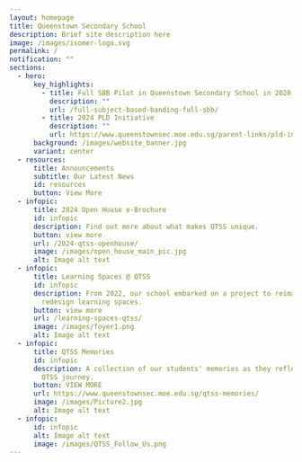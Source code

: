 ```yaml
---
layout: homepage
title: Queenstown Secondary School
description: Brief site description here
image: /images/isomer-logo.svg
permalink: /
notification: ""
sections:
  - hero:
      key_highlights:
        - title: Full SBB Pilot in Queenstown Secondary School in 2020
          description: ""
          url: /full-subject-based-banding-full-sbb/
        - title: 2024 PLD Initiative
          description: ""
          url: https://www.queenstownsec.moe.edu.sg/parent-links/pld-initiatives/
      background: /images/website_banner.jpg
      variant: center
  - resources:
      title: Announcements
      subtitle: Our Latest News
      id: resources
      button: View More
  - infopic:
      title: 2024 Open House e-Brochure
      id: infopic
      description: Find out more about what makes QTSS unique.
      button: view more
      url: /2024-qtss-openhouse/
      image: /images/open_house_main_pic.jpg
      alt: Image alt text
  - infopic:
      title: Learning Spaces @ QTSS
      id: infopic
      description: From 2022, our school embarked on a project to reimagine and
        redesign learning spaces.
      button: view more
      url: /learning-spaces-qtss/
      image: /images/foyer1.png
      alt: Image alt text
  - infopic:
      title: QTSS Memories
      id: infopic
      description: A collection of our students' memories as they reflect on their
        QTSS journey.
      button: VIEW MORE
      url: https://www.queenstownsec.moe.edu.sg/qtss-memories/
      image: /images/Picture2.jpg
      alt: Image alt text
  - infopic:
      id: infopic
      alt: Image alt text
      image: /images/QTSS_Follow_Us.png
---
```

